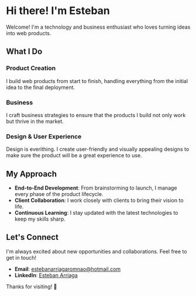 # Hi there! I'm Esteban

Welcome! I'm a technology and business enthusiast who loves turning ideas into web products.

## What I Do

### Product Creation
I build web products from start to finish, handling everything from the initial idea to the final deployment.

### Business
I craft business strategies to ensure that the products I build not only work but thrive in the market.

### Design & User Experience
Design is everithing. I create user-friendly and visually appealing designs to make sure the product will be a great experience to use.

## My Approach

- **End-to-End Development**: From brainstorming to launch, I manage every phase of the product lifecycle.
- **Client Collaboration**: I work closely with clients to bring their vision to life.
- **Continuous Learning**: I stay updated with the latest technologies to keep my skills sharp.

## Let's Connect

I'm always excited about new opportunities and collaborations. Feel free to get in touch!

- **Email**: [estebanarriagaromnao@hotmail.com](estebanarriagaromnao@hotmail.com)
- **LinkedIn**: [Esteban Arriaga](https://www.linkedin.com/in/esteban-arriaga-vijande-a1a5b520a/)

Thanks for visiting! 🚀
